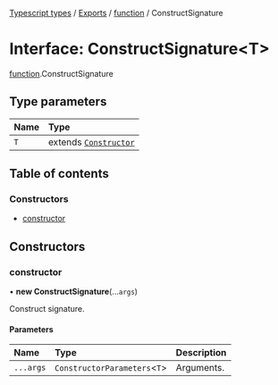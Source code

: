 [Typescript types](../index.md) / [Exports](../modules.md) / [function](../modules/function.md) / ConstructSignature

# Interface: ConstructSignature<T\>

[function](../modules/function.md).ConstructSignature

## Type parameters

| Name | Type |
| :------ | :------ |
| `T` | extends [`Constructor`](function.Constructor.md) |

## Table of contents

### Constructors

- [constructor](function.ConstructSignature.md#constructor)

## Constructors

### constructor

• **new ConstructSignature**(...`args`)

Construct signature.

#### Parameters

| Name | Type | Description |
| :------ | :------ | :------ |
| `...args` | `ConstructorParameters`<`T`\> | Arguments. |
